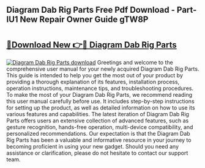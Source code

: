 ## Diagram Dab Rig Parts Free Pdf Download - Part-IU1 New Repair Owner Guide gTW8P

# <h2><a href="http://dfmi6u.blite.top/?on=Diagram+Dab+Rig+Parts">🔗Download New 👉🔴 Diagram Dab Rig Parts</a></h2>

[![Diagram Dab Rig Parts download](https://i.imgur.com/lujVjoI.png)](http://dfmi6u.blite.top/?on=Diagram+Dab+Rig+Parts)
Greetings and welcome to the comprehensive user manual for your newly acquired Diagram Dab Rig Parts. This guide is intended to help you get the most out of your product by providing a thorough explanation of its features, installation process, operation instructions, maintenance tips, and troubleshooting procedures. To make the most of your Diagram Dab Rig Parts, we recommend reading this user manual carefully before use. It includes step-by-step instructions for setting up the product, as well as detailed information on how to use its various features and capabilities. The latest iteration of Diagram Dab Rig Parts offers users an extensive collection of advanced features, such as gesture recognition, hands-free operation, multi-device compatibility, and personalized recommendations. Our expectation is that the Diagram Dab Rig Parts has been a valuable and informative resource in your journey to becoming proficient in using your new gadget. Should you need any assistance or clarification, please do not hesitate to contact our support team.
